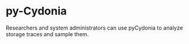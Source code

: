 # py-Cydonia
Researchers and system administrators can use pyCydonia to analyze storage traces and sample them. 

